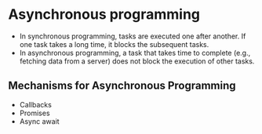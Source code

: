 # Asynchronous programming

- In synchronous programming, tasks are executed one after another. If one task takes a long time, it blocks the subsequent tasks.
- In asynchronous programming, a task that takes time to complete (e.g., fetching data from a server) does not block the execution of other tasks.

## Mechanisms for Asynchronous Programming

- Callbacks
- Promises
- Async await
